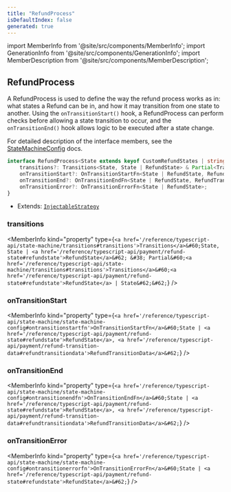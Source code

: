 ```yaml
---
title: "RefundProcess"
isDefaultIndex: false
generated: true
---
```

<!-- This file was generated from the Vendure source. Do not modify. Instead, re-run the "docs:build" script -->
import MemberInfo from '@site/src/components/MemberInfo';
import GenerationInfo from '@site/src/components/GenerationInfo';
import MemberDescription from '@site/src/components/MemberDescription';


## RefundProcess

<GenerationInfo sourceFile="packages/core/src/config/refund/refund-process.ts" sourceLine="25" packageName="@vendure/core" />

A RefundProcess is used to define the way the refund process works as in: what states a Refund can be
in, and how it may transition from one state to another. Using the `onTransitionStart()` hook, a
RefundProcess can perform checks before allowing a state transition to occur, and the `onTransitionEnd()`
hook allows logic to be executed after a state change.

For detailed description of the interface members, see the <a href='/reference/typescript-api/state-machine/state-machine-config#statemachineconfig'>StateMachineConfig</a> docs.

```ts title="Signature"
interface RefundProcess<State extends keyof CustomRefundStates | string> extends InjectableStrategy {
    transitions?: Transitions<State, State | RefundState> & Partial<Transitions<RefundState | State>>;
    onTransitionStart?: OnTransitionStartFn<State | RefundState, RefundTransitionData>;
    onTransitionEnd?: OnTransitionEndFn<State | RefundState, RefundTransitionData>;
    onTransitionError?: OnTransitionErrorFn<State | RefundState>;
}
```
* Extends: <code><a href='/reference/typescript-api/common/injectable-strategy#injectablestrategy'>InjectableStrategy</a></code>



<div className="members-wrapper">

### transitions

<MemberInfo kind="property" type={`<a href='/reference/typescript-api/state-machine/transitions#transitions'>Transitions</a>&#60;State, State | <a href='/reference/typescript-api/payment/refund-state#refundstate'>RefundState</a>&#62; &#38; Partial&#60;<a href='/reference/typescript-api/state-machine/transitions#transitions'>Transitions</a>&#60;<a href='/reference/typescript-api/payment/refund-state#refundstate'>RefundState</a> | State&#62;&#62;`}   />


### onTransitionStart

<MemberInfo kind="property" type={`<a href='/reference/typescript-api/state-machine/state-machine-config#ontransitionstartfn'>OnTransitionStartFn</a>&#60;State | <a href='/reference/typescript-api/payment/refund-state#refundstate'>RefundState</a>, <a href='/reference/typescript-api/payment/refund-transition-data#refundtransitiondata'>RefundTransitionData</a>&#62;`}   />


### onTransitionEnd

<MemberInfo kind="property" type={`<a href='/reference/typescript-api/state-machine/state-machine-config#ontransitionendfn'>OnTransitionEndFn</a>&#60;State | <a href='/reference/typescript-api/payment/refund-state#refundstate'>RefundState</a>, <a href='/reference/typescript-api/payment/refund-transition-data#refundtransitiondata'>RefundTransitionData</a>&#62;`}   />


### onTransitionError

<MemberInfo kind="property" type={`<a href='/reference/typescript-api/state-machine/state-machine-config#ontransitionerrorfn'>OnTransitionErrorFn</a>&#60;State | <a href='/reference/typescript-api/payment/refund-state#refundstate'>RefundState</a>&#62;`}   />




</div>
